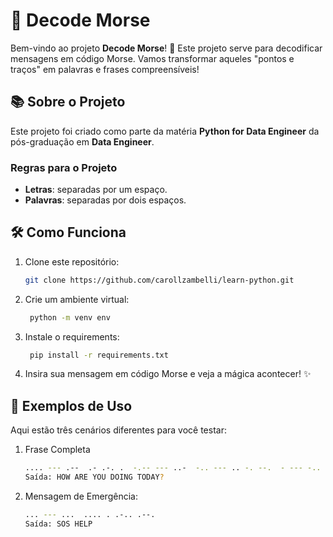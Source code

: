 # 📡 Decode Morse

Bem-vindo ao projeto **Decode Morse**! 🚀 Este projeto serve para decodificar mensagens em código Morse. Vamos transformar aqueles "pontos e traços" em palavras e frases compreensíveis!

## 📚 Sobre o Projeto

Este projeto foi criado como parte da matéria **Python for Data Engineer** da pós-graduação em **Data Engineer**.

### Regras para o Projeto

- **Letras**: separadas por um espaço.
- **Palavras**: separadas por dois espaços.

## 🛠️ Como Funciona

1. Clone este repositório:
   ```bash
   git clone https://github.com/carollzambelli/learn-python.git
   
2. Crie um ambiente virtual:
   ```bash
    python -m venv env
   
3. Instale o requirements:
   ```bash
    pip install -r requirements.txt

3. Insira sua mensagem em código Morse e veja a mágica acontecer! ✨
   
## 📝 Exemplos de Uso
Aqui estão três cenários diferentes para você testar:

1. Frase Completa
   ```bash
   .... --- .--  .- .-. .  -.-- --- ..-  -.. --- .. -. --.  - --- -.. .- -.-- ..--..
   Saída: HOW ARE YOU DOING TODAY?
2. Mensagem de Emergência:
   ```bash
   ... --- ...  .... . .-.. .--.
   Saída: SOS HELP

  
  

